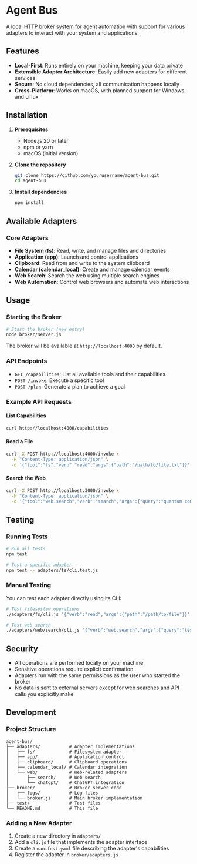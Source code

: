 # Agent Bus

A local HTTP broker system for agent automation with support for various adapters to interact with your system and applications.

## Features

- **Local-First**: Runs entirely on your machine, keeping your data private
- **Extensible Adapter Architecture**: Easily add new adapters for different services
- **Secure**: No cloud dependencies, all communication happens locally
- **Cross-Platform**: Works on macOS, with planned support for Windows and Linux

## Installation

1. **Prerequisites**
   - Node.js 20 or later
   - npm or yarn
   - macOS (initial version)

2. **Clone the repository**
   ```bash
   git clone https://github.com/yourusername/agent-bus.git
   cd agent-bus
   ```

3. **Install dependencies**
   ```bash
   npm install
   ```

## Available Adapters

### Core Adapters

- **File System (fs)**: Read, write, and manage files and directories
- **Application (app)**: Launch and control applications
- **Clipboard**: Read from and write to the system clipboard
- **Calendar (calendar_local)**: Create and manage calendar events
- **Web Search**: Search the web using multiple search engines
- **Web Automation**: Control web browsers and automate web interactions

## Usage

### Starting the Broker

```bash
# Start the broker (new entry)
node broker/server.js
```

The broker will be available at `http://localhost:4000` by default.

### API Endpoints

- `GET /capabilities`: List all available tools and their capabilities
- `POST /invoke`: Execute a specific tool
- `POST /plan`: Generate a plan to achieve a goal

### Example API Requests

#### List Capabilities
```bash
curl http://localhost:4000/capabilities
```

#### Read a File
```bash
curl -X POST http://localhost:4000/invoke \
  -H "Content-Type: application/json" \
  -d '{"tool":"fs","verb":"read","args":{"path":"/path/to/file.txt"}}'
```

#### Search the Web
```bash
curl -X POST http://localhost:3000/invoke \
  -H "Content-Type: application/json" \
  -d '{"tool":"web.search","verb":"search","args":{"query":"quantum computing"}}'
```

## Testing

### Running Tests

```bash
# Run all tests
npm test

# Test a specific adapter
npm test -- adapters/fs/cli.test.js
```

### Manual Testing

You can test each adapter directly using its CLI:

```bash
# Test filesystem operations
./adapters/fs/cli.js '{"verb":"read","args":{"path":"/path/to/file"}}'

# Test web search
./adapters/web/search/cli.js '{"verb":"web.search","args":{"query":"test search"}}'
```

## Security

- All operations are performed locally on your machine
- Sensitive operations require explicit confirmation
- Adapters run with the same permissions as the user who started the broker
- No data is sent to external servers except for web searches and API calls you explicitly make

## Development

### Project Structure

```
agent-bus/
├── adapters/           # Adapter implementations
│   ├── fs/             # Filesystem adapter
│   ├── app/            # Application control
│   ├── clipboard/      # Clipboard operations
│   ├── calendar_local/ # Calendar integration
│   └── web/            # Web-related adapters
│       ├── search/     # Web search
│       └── chatgpt/    # ChatGPT integration
├── broker/             # Broker server code
│   ├── logs/           # Log files
│   └── broker.js       # Main broker implementation
├── test/               # Test files
└── README.md           # This file
```

### Adding a New Adapter

1. Create a new directory in `adapters/`
2. Add a `cli.js` file that implements the adapter interface
3. Create a `manifest.yaml` file describing the adapter's capabilities
4. Register the adapter in `broker/adapters.js`
